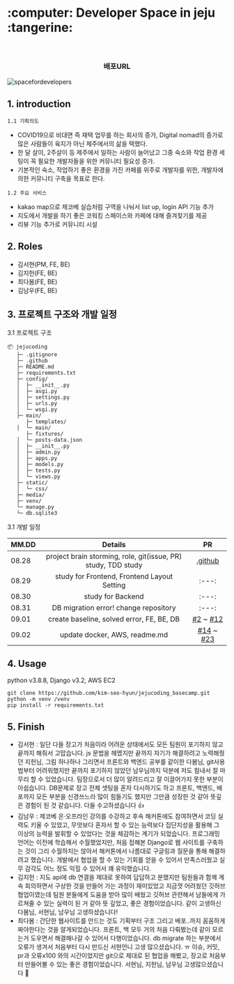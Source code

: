 
<h1> :computer: Developer Space in jeju :tangerine:  </h1>
<br>


<h3> <p align='center'><b>  배포URL </b></p> </h3>

![spacefordevelopers](https://user-images.githubusercontent.com/87296126/188256698-5f4002db-77d3-4832-92a3-7dbe44b6debf.jpg)


## 1. introduction
`1.1 기획의도`
- COVID19으로 비대면 즉 재택 업무를 하는 회사의 증가, Digital nomad의 증가로 많은 사람들이 육지가 아닌 제주에서의 삶을 택했다.
- 한 달 살이, 2주살이 등 제주에서 일하는 사람이 늘어났고 그중 숙소와 작업 환경 세팅이 꼭 필요한 개발자들을 위한 커뮤니티 필요성 증가.
- 기본적인 숙소, 작업하기 좋은 환경을 가진 카페를 위주로 개발자를 위한, 개발자에 의한 커뮤니티 구축을 목표로 한다.

`1.2 주요 서비스`
- kakao map으로 제코베 실습처럼 구역을 나눠서 list up, login API 기능 추가
- 지도에서 개발을 하기 좋은 코워킹 스페이스와 카페에 대해 즐겨찾기를 제공
- 리뷰 기능 추가로 커뮤니티 시설 

## 2. Roles

- 김서현(PM, FE, BE)
- 김지헌(FE, BE) 
- 최다봄(FE, BE)
- 김남우(FE, BE) 


## 3. 프로젝트 구조와 개발 일정
3.1 프로젝트 구조

```
📦 jejucoding	
   ├─ .gitignore
   ├─ .github
   ├─ README.md
   ├─ requirements.txt		
   ├─ config/	          
   │  ├─ __init__.py
   │  ├─ asgi.py
   │  ├─ settings.py
   │  ├─ urls.py
   │  └─ wsgi.py
   ├─ main/
      ├─ templates/	
   │  └─ main/
      ├─ fixtures/
   │  └─ posts-data.json
   │  ├─ __init__.py
   │  ├─ admin.py
   │  ├─ apps.py
   │  ├─ models.py
   │  ├─ tests.py
   │  └─ views.py
   ├─ static/
   │  └─ css/
   ├─ media/
   ├─ venv/
   └─ manage.py
   └─ db.sqlite3

```

3.1 개발 일정 

| MM.DD | Details | PR | 
|---|:---:|:---:|
| 08.28 | project brain storming, role, git(issue, PR) study, TDD study |[.github](https://github.com/kim-seo-hyun/jejucoding_basecamp/tree/main/.github)|
| 08.29 | study for Frontend, Frontend Layout Setting |:---:|
| 08.30 | study for Backend |:---:|
| 08.31 | DB migration error! change repository |:---:|
| 09.01 | create baseline, solved error, FE, BE, DB | [#2](https://github.com/kim-seo-hyun/jejucoding_basecamp/pull/2) ~ [#12](https://github.com/kim-seo-hyun/jejucoding_basecamp/pull/12) |
| 09.02 | update docker, AWS, readme.md |[#14](https://github.com/kim-seo-hyun/jejucoding_basecamp/pull/14) ~ [#23](https://github.com/kim-seo-hyun/jejucoding_basecamp/pull/23)|


## 4. Usage
python v3.8.8, Django v3.2, AWS EC2

```
git clone https://github.com/kim-seo-hyun/jejucoding_basecamp.git
python -m venv /venv 
pip install -r requirements.txt
```


## 5. Finish
- 김서현 : 일단 다들 장고가 처음이라 어려운 상태에서도 모든 팀원이 포기하지 않고 끝까지 해줘서 고맙습니다. js 문법을 헤멨지만 끝까지 자기가 해결하려고 노력해줬던 지헌님, 그림 하나하나 그리면서 프론트와 백엔드 공부를 같이한 다봄님, git사용법부터 어려워했지만 끝까지 포기하지 않았던 남우님까지 덕분에 저도 힘내서 잘 마무리 할 수 있었습니다. 팀장으로서 더 많이 알려드리고 잘 이끌어가지 못한 부분이 아쉽습니다. DB문제로 장고 전체 셋팅을 혼자 다시하기도 하고 프론트, 백엔드, 배포까지 모든 부분을 신경쓰느라 많이 힘들기도 했지만 그만큼 성장한 것 같아 뜻깊은 경험이 된 것 같습니다. 다들 수고하셨습니다 👍
- 김남우 : 제코베 온·오프라인 강의를 수강하고 후속 해커톤에도 참여하면서 코딩 실력도 키울 수 있었고, 무엇보다 혼자서 할 수 있는 능력보다 집단지성을 활용해 그 이상의 능력을 발휘할 수 있었다는 것을 체감하는 계기가 되었습니다. 프로그래밍 언어는 이전에 학습해서 수월했었지만, 처음 접해본 Django로 웹 사이트를 구축하는 것이 그리 수월하지는 않아서 해커톤에서 나름대로 구글링과 질문을 통해 해결하려고 했습니다. 개발에서 협업을 할 수 있는 기회를 얻을 수 있어서 만족스러웠고 실무 감각도 어느 정도 익힐 수 있어서 꽤 유익했습니다.
- 김지헌 : 지도 api에 db 연결을 제대로 못하여 답답하고 분했지만 팀원들과 함께 계속 회의하면서 구상한 것을 만들어 가는 과정이 재미있었고 지금껏 어려웠던 깃허브 협업이였는데 팀원 분들에게 도움을 받아 많이 배웠고 깃허브 관련해서 남들에게 가르쳐줄 수 있는 실력이 된 거 같아 뜻 깊었고, 좋은 경험이었습니다. 같이 고생하신 다봄님, 서현님, 남우님 고생하셨습니다!
- 최다봄 : 간단한 웹사이트를 만드는 것도 기획부터 구조 그리고 배포..까지 꼼꼼하게 짜야한다는 것을 알게되었습니다. 프론트, 백 모두 거의 처음 다뤄봤는데 같이 모르는거 도우면서 해결해나갈 수 있어서 다행이었습니다. db migrate 하는 부분에서 오류가 생겨서 처음부터 다시 만드신 서현언니 고생 많으셨습니다. ㅠ 이슈, 커밋, pr과 오류x100 와의 시간이었지만 git으로 제대로 된 협업을 해봤고, 장고로 처음부터 만들어볼 수 있는 좋은 경험이었습니다. 서현님, 지헌님, 남우님 고생많으셨습니다 🙂

